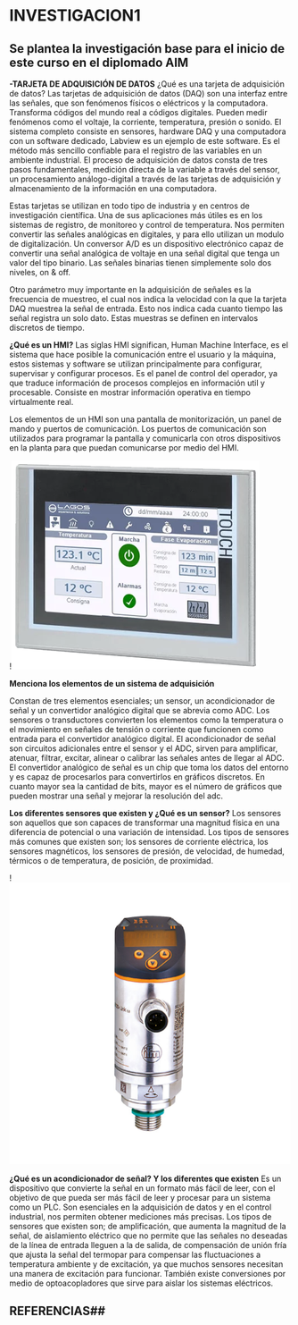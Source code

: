 # INVESTIGACION1
## Se plantea la investigación base para el inicio de este curso en el diplomado AIM

**-TARJETA DE ADQUISICIÓN DE DATOS**
¿Qué es una tarjeta de adquisición de datos?
Las tarjetas de adquisición de datos (DAQ) son una interfaz entre las señales, que son fenómenos físicos o eléctricos y la computadora. Transforma códigos del mundo real a códigos digitales. Pueden medir fenómenos como el voltaje, la corriente, temperatura, presión o sonido. El sistema completo consiste en sensores, hardware DAQ y una computadora con un software dedicado, Labview es un ejemplo de este software. Es el método más sencillo confiable para el registro de las variables en un ambiente industrial. El proceso de adquisición de datos consta de tres pasos fundamentales, medición directa de la variable a través del sensor, un procesamiento análogo-digital a través de las tarjetas de adquisición y almacenamiento de la información en una computadora.

Estas tarjetas se utilizan en todo tipo de industria y en centros de investigación científica. Una de sus aplicaciones más útiles es en los sistemas de registro, de monitoreo y control de temperatura. Nos permiten convertir las señales analógicas en digitales, y para ello utilizan un modulo de digitalización. Un conversor A/D es un dispositivo electrónico capaz de convertir una señal analógica de voltaje en una señal digital que tenga un valor del tipo binario. Las señales binarias tienen simplemente solo dos niveles, on & off.

Otro parámetro muy importante en la adquisición de señales es la frecuencia de muestreo, el cual nos indica la velocidad con la que la tarjeta DAQ muestrea la señal de entrada. Esto nos indica cada cuanto tiempo las señal registra un solo dato. Estas muestras se definen en intervalos discretos de tiempo.




**¿Qué es un HMI?**
Las siglas HMI significan, Human Machine Interface, es el sistema que hace posible la comunicación entre el usuario y la máquina, estos sistemas y software se utilizan principalmente para configurar, supervisar y configurar procesos. Es el panel de control del operador, ya que traduce información de procesos complejos en información util y procesable. Consiste en mostrar información operativa en tiempo virtualmente real.

Los elementos de un HMI son una pantalla de monitorización, un panel de mando y puertos de comunicación. Los puertos de comunicación son utilizados para programar la pantalla y comunicarla con otros dispositivos en la planta para que puedan comunicarse por medio del HMI.

!![](https://raw.githubusercontent.com/FANDINO7/INVESTIGACION1/refs/heads/main/hmi-lagos-digital-1.webp)


**Menciona los elementos de un sistema de adquisición**

Constan de tres elementos esenciales; un sensor, un acondicionador de señal y un convertidor analógico digital que se abrevia como ADC. Los sensores o transductores convierten los elementos como la temperatura o el movimiento en señales de tensión o corriente que funcionen como entrada para el convertidor analógico digital. El acondicionador de señal son circuitos adicionales entre el sensor y el ADC, sirven para amplificar, atenuar, filtrar, excitar, alinear o calibrar las señales antes de llegar al ADC. El convertidor analógico de señal es un chip que toma los datos del entorno y es capaz de procesarlos para convertirlos en gráficos discretos. En cuanto mayor sea la cantidad de bits, mayor es el número de gráficos que pueden mostrar una señal y mejorar la resolución del adc.

**Los diferentes sensores que existen y ¿Qué es un sensor?**
Los sensores son aquellos que son capaces de transformar una magnitud física en una diferencia de potencial o una variación de intensidad. Los tipos de sensores más comunes que existen son; los sensores de corriente eléctrica, los sensores magnéticos, los sensores de presión, de velocidad, de humedad, térmicos o de temperatura, de posición, de proximidad.


!![](SENSOR.jpg)



**¿Qué es un acondicionador de señal? Y los diferentes que existen**
Es un dispositivo que convierte la señal en un formato más fácil de leer, con el objetivo de que pueda ser más fácil de leer y procesar para un sistema como un PLC. Son esenciales en la adquisición de datos y en el control industrial, nos permiten obtener mediciones más precisas. Los tipos de sensores que existen son; de amplificación, que aumenta la magnitud de la señal, de aislamiento eléctrico que no permite que las señales no deseadas de la línea de entrada lleguen a la de salida, de compensación de unión fría que ajusta la señal del termopar para compensar las fluctuaciones a temperatura ambiente y de excitación, ya que muchos sensores necesitan una manera de excitación para funcionar. También existe conversiones por medio de optoacopladores que sirve para aislar los sistemas eléctricos.



## REFERENCIAS##
